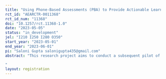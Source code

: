 ```yaml
---
title: "Using Phone-Based Assessments (PBA) to Provide Actionable Learning Outcomes Data to Policymakers "
rct_id: "AEARCTR-0011368"
rct_id_num: "11368"
doi: "10.1257/rct.11368-1.0"
date: "2023-05-05"
status: "in_development"
jel: "I210 I250 I280 O350"
start_year: "2023-05-01"
end_year: "2023-06-01"
pi: "Saloni Gupta salonigupta435@gmail.com"
abstract: "This research project aims to conduct a subsequent pilot of phone-based assessments (PBA) in one district of Uttar Pradesh. These PBA will be conducted with a sample of 500 students in the district of Rae Bareli. 
"
layout: registration
---
```


